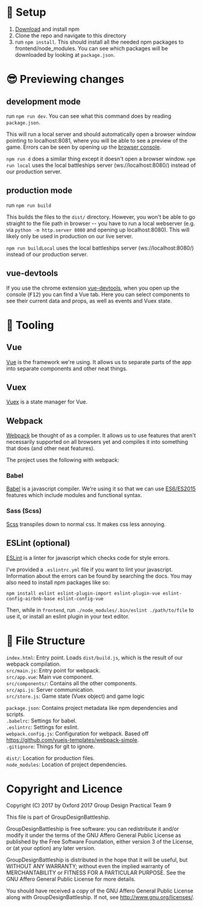 # :rocket: Setup

1. [Download](https://nodejs.org/en/download/) and install npm
2. Clone the repo and navigate to this directory
3. run `npm install`. This should install all the needed npm packages to frontend/node_modules. You can see which packages will be downloaded by looking at `package.json`.

# :sunglasses: Previewing changes

## development mode
run `npm run dev`. You can see what this command does by reading `package.json`.

This will run a local server and should automatically open a browser window pointing to localhost:8081, where you will be able to see a preview of the game. Errors can be seen by opening up the [browser console](http://webmasters.stackexchange.com/questions/8525/how-to-open-the-javascript-console-in-different-browsers).

`npm run d` does a similar thing except it doesn't open a browser window.
`npm run local` uses the local battleships server (ws://localhost:8080/) instead of our production server.

## production mode
run `npm run build`

This builds the files to the `dist/` directory. However, you won't be able to go straight to the file path in browser -- you have to run a local webserver (e.g. via `python -m http.server 8080` and opening up localhost:8080). This will likely only be used in production on our live server.

`npm run buildLocal` uses the local battleships server (ws://localhost:8080/) instead of our production server.

## vue-devtools

If you use the chrome extension [vue-devtools](https://chrome.google.com/webstore/detail/vuejs-devtools/nhdogjmejiglipccpnnnanhbledajbpd), when you open up the console (<kbd>F12</kbd>) you can find a Vue tab. Here you can select components to see their current data and props, as well as events and Vuex state.

# :wrench: Tooling

## Vue

[Vue](https://vuejs.org/v2/guide/) is the framework we're using. It allows us to separate parts of the app into separate components and other neat things.

## Vuex

[Vuex](https://vuex.vuejs.org/en/intro.html) is a state manager for Vue.

## Webpack

[Webpack](https://webpack.js.org/) be thought of as a compiler. It allows us to use features that aren't necessarily supported on all browsers yet and compiles it into something that does (and other neat features).

The project uses the following with webpack:

### Babel

[Babel](https://babeljs.io/) is a javascript compiler. We're using it so that we can use [ES6/ES2015](es6-features.org) features which include modules and functional syntax.

### Sass (Scss)

[Scss](http://sass-lang.com/guide) transpiles down to normal css. It makes css less annoying.

## ESLint (optional)

[ESLint](http://eslint.org/) is a linter for javascript which checks code for style errors.

I've provided a `.eslintrc.yml` file if you want to lint your javascript. Information about the errors can be found by searching the docs. You may also need to install npm packages like so:

`npm install eslint eslint-plugin-import eslint-plugin-vue eslint-config-airbnb-base eslint-config-vue`

Then, while in `frontend`, run `./node_modules/.bin/eslint ./path/to/file` to use it, or install an eslint plugin in your text editor.

# :notebook: File Structure

`index.html`: Entry point. Loads `dist/build.js`, which is the result of our webpack compilation.  
`src/main.js`: Entry point for webpack.  
`src/app.vue`: Main vue component.  
`src/components/`: Contains all the other components.  
`src/api.js`: Server communication.  
`src/store.js`: Game state (Vuex object) and game logic  


`package.json`: Contains project metadata like npm dependencies and scripts.  
`.babelrc`: Settings for babel.  
`.eslintrc`: Settings for eslint.  
`webpack.config.js`: Configuration for webpack. Based off <https://github.com/vuejs-templates/webpack-simple>.  
`.gitignore`: Things for git to ignore.  

`dist/`: Location for production files.  
`node_modules`: Location of project dependencies.  

# Copyright and Licence

Copyright (C) 2017 by Oxford 2017 Group Design Practical Team 9

This file is part of GroupDesignBattleship.

GroupDesignBattleship is free software: you can redistribute it
and/or modify it under the terms of the GNU Affero General Public
License as published by the Free Software Foundation, either
version 3 of the License, or (at your option) any later version.

GroupDesignBattleship is distributed in the hope that it will be
useful, but WITHOUT ANY WARRANTY; without even the implied warranty
of MERCHANTABILITY or FITNESS FOR A PARTICULAR PURPOSE. See the GNU
Affero General Public License for more details.

You should have received a copy of the GNU Affero General Public
License along with GroupDesignBattleship. If not, see
<http://www.gnu.org/licenses/>.
